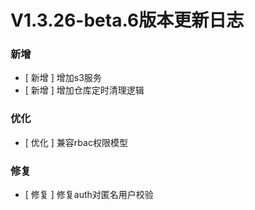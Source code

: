 # V1.3.26-beta.6版本更新日志

### 新增

- [ 新增 ] 增加s3服务
- [ 新增 ] 增加仓库定时清理逻辑

### 优化

- [ 优化 ] 兼容rbac权限模型

### 修复

- [ 修复 ] 修复auth对匿名用户校验